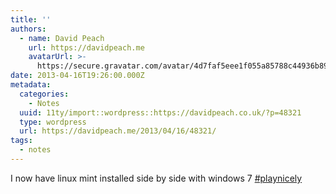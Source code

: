 ```yaml
---
title: ''
authors:
  - name: David Peach
    url: https://davidpeach.me
    avatarUrl: >-
      https://secure.gravatar.com/avatar/4d7faf5eee1f055a85788c44936b8995eaab6dfb004e7854ec747ccb272e91ee?s=96&d=mm&r=g
date: 2013-04-16T19:26:00.000Z
metadata:
  categories:
    - Notes
  uuid: 11ty/import::wordpress::https://davidpeach.co.uk/?p=48321
  type: wordpress
  url: https://davidpeach.me/2013/04/16/48321/
tags:
  - notes
---
```

I now have linux mint installed side by side with windows 7 [#playnicely](https://twitter.com/search?q=%23playnicely)